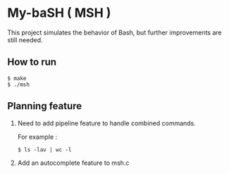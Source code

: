 # My-baSH ( MSH )
This project simulates the behavior of Bash, but further improvements are still needed. 

## How to run
```shell
$ make
$ ./msh
```

## Planning feature
1. Need to add pipeline feature to handle combined commands.

    For example : 
    ```shell
    $ ls -lav | wc -l
    ```

2. Add an autocomplete feature to msh.c